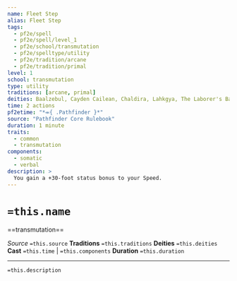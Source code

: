 ```yaml
---
name: Fleet Step
alias: Fleet Step
tags:
  - pf2e/spell
  - pf2e/spell/level_1
  - pf2e/school/transmutation
  - pf2e/spelltype/utility
  - pf2e/tradition/arcane
  - pf2e/tradition/primal
level: 1
school: transmutation
type: utility
traditions: [arcane, primal]
deities: Baalzebul, Cayden Cailean, Chaldira, Lahkgya, The Laborer's Bastion, Uvuko, Yog-Sothoth
time: 2 actions
pf2etime: "*⬺{ .Pathfinder }*"
source: "Pathfinder Core Rulebook"
duration: 1 minute
traits:
  - common
  - transmutation
components:
  - somatic
  - verbal
description: >
  You gain a +30-foot status bonus to your Speed.
---
```

# `=this.name`
==transmutation==

*Source* `=this.source`
**Traditions** `=this.traditions`
**Deities** `=this.deities`
**Cast** `=this.time` | `=this.components`
**Duration** `=this.duration`

***
`=this.description`